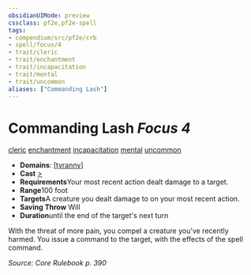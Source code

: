 ```yaml
---
obsidianUIMode: preview
cssclass: pf2e,pf2e-spell
tags:
- compendium/src/pf2e/crb
- spell/focus/4
- trait/cleric
- trait/enchantment
- trait/incapacitation
- trait/mental
- trait/uncommon
aliases: ["Commanding Lash"]
---
```

# Commanding Lash *Focus 4*   
[cleric](../../Rules/traits/cleric.md)  [enchantment](../../Rules/traits/enchantment.md)  [incapacitation](../../Rules/traits/incapacitation.md)  [mental](../../Rules/traits/mental.md)  [uncommon](../../Rules/traits/uncommon.md)  

- **Domains**: [[tyranny](../setting/domains.md#Tyranny)]
- **Cast** [>](../../Rules/core-rulebook/chapter-9-playing-the-game.md#Actions "Single Action") 
- **Requirements**Your most recent action dealt damage to a target.
- **Range**100 foot
- **Targets**A creature you dealt damage to on your most recent action.
- **Saving Throw** Will
- **Duration**until the end of the target's next turn

With the threat of more pain, you compel a creature you've recently harmed. You issue a command to the target, with the effects of the spell command.

*Source: Core Rulebook p. 390*